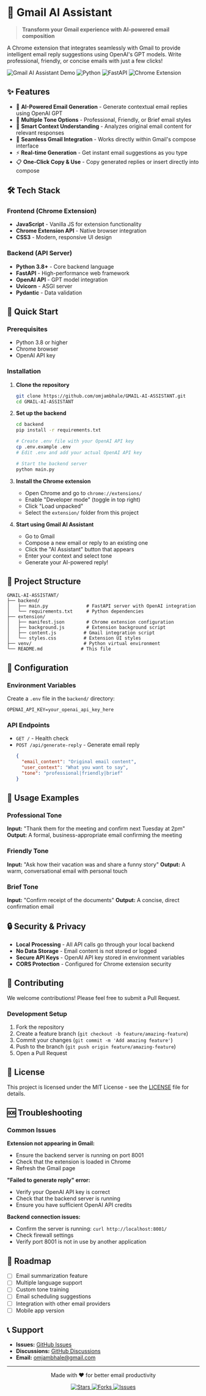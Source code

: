# 🚀 Gmail AI Assistant

> **Transform your Gmail experience with AI-powered email composition**

A Chrome extension that integrates seamlessly with Gmail to provide intelligent email reply suggestions using OpenAI's GPT models. Write professional, friendly, or concise emails with just a few clicks!

![Gmail AI Assistant Demo](https://img.shields.io/badge/Status-Beta-orange)
![Python](https://img.shields.io/badge/Python-3.8+-blue)
![FastAPI](https://img.shields.io/badge/FastAPI-0.115+-green)
![Chrome Extension](https://img.shields.io/badge/Chrome-Extension-yellow)

## ✨ Features

- 🤖 **AI-Powered Email Generation** - Generate contextual email replies using OpenAI GPT
- 🎯 **Multiple Tone Options** - Professional, Friendly, or Brief email styles
- 🔄 **Smart Context Understanding** - Analyzes original email content for relevant responses
- 🎨 **Seamless Gmail Integration** - Works directly within Gmail's compose interface
- ⚡ **Real-time Generation** - Get instant email suggestions as you type
- 📋 **One-Click Copy & Use** - Copy generated replies or insert directly into compose

## 🛠️ Tech Stack

### Frontend (Chrome Extension)
- **JavaScript** - Vanilla JS for extension functionality
- **Chrome Extension API** - Native browser integration
- **CSS3** - Modern, responsive UI design

### Backend (API Server)
- **Python 3.8+** - Core backend language
- **FastAPI** - High-performance web framework
- **OpenAI API** - GPT model integration
- **Uvicorn** - ASGI server
- **Pydantic** - Data validation

## 🚀 Quick Start

### Prerequisites
- Python 3.8 or higher
- Chrome browser
- OpenAI API key

### Installation

1. **Clone the repository**
   ```bash
   git clone https://github.com/omjambhale/GMAIL-AI-ASSISTANT.git
   cd GMAIL-AI-ASSISTANT
   ```

2. **Set up the backend**
   ```bash
   cd backend
   pip install -r requirements.txt
   
   # Create .env file with your OpenAI API key
   cp .env.example .env
   # Edit .env and add your actual OpenAI API key
   
   # Start the backend server
   python main.py
   ```

3. **Install the Chrome extension**
   - Open Chrome and go to `chrome://extensions/`
   - Enable "Developer mode" (toggle in top right)
   - Click "Load unpacked"
   - Select the `extension/` folder from this project

4. **Start using Gmail AI Assistant**
   - Go to Gmail
   - Compose a new email or reply to an existing one
   - Click the "AI Assistant" button that appears
   - Enter your context and select tone
   - Generate your AI-powered reply!

## 📁 Project Structure

```
GMAIL-AI-ASSISTANT/
├── backend/
│   ├── main.py              # FastAPI server with OpenAI integration
│   └── requirements.txt     # Python dependencies
├── extension/
│   ├── manifest.json        # Chrome extension configuration
│   ├── background.js        # Extension background script
│   ├── content.js          # Gmail integration script
│   └── styles.css          # Extension UI styles
├── venv/                   # Python virtual environment
└── README.md              # This file
```

## 🔧 Configuration

### Environment Variables
Create a `.env` file in the `backend/` directory:

```env
OPENAI_API_KEY=your_openai_api_key_here
```

### API Endpoints

- `GET /` - Health check
- `POST /api/generate-reply` - Generate email reply
  ```json
  {
    "email_content": "Original email content",
    "user_context": "What you want to say",
    "tone": "professional|friendly|brief"
  }
  ```

## 🎯 Usage Examples

### Professional Tone
**Input:** "Thank them for the meeting and confirm next Tuesday at 2pm"
**Output:** A formal, business-appropriate email confirming the meeting

### Friendly Tone
**Input:** "Ask how their vacation was and share a funny story"
**Output:** A warm, conversational email with personal touch

### Brief Tone
**Input:** "Confirm receipt of the documents"
**Output:** A concise, direct confirmation email

## 🔒 Security & Privacy

- **Local Processing** - All API calls go through your local backend
- **No Data Storage** - Email content is not stored or logged
- **Secure API Keys** - OpenAI API key stored in environment variables
- **CORS Protection** - Configured for Chrome extension security

## 🤝 Contributing

We welcome contributions! Please feel free to submit a Pull Request.

### Development Setup
1. Fork the repository
2. Create a feature branch (`git checkout -b feature/amazing-feature`)
3. Commit your changes (`git commit -m 'Add amazing feature'`)
4. Push to the branch (`git push origin feature/amazing-feature`)
5. Open a Pull Request

## 📝 License

This project is licensed under the MIT License - see the [LICENSE](LICENSE) file for details.

## 🆘 Troubleshooting

### Common Issues

**Extension not appearing in Gmail:**
- Ensure the backend server is running on port 8001
- Check that the extension is loaded in Chrome
- Refresh the Gmail page

**"Failed to generate reply" error:**
- Verify your OpenAI API key is correct
- Check that the backend server is running
- Ensure you have sufficient OpenAI API credits

**Backend connection issues:**
- Confirm the server is running: `curl http://localhost:8001/`
- Check firewall settings
- Verify port 8001 is not in use by another application

## 🚀 Roadmap

- [ ] Email summarization feature
- [ ] Multiple language support
- [ ] Custom tone training
- [ ] Email scheduling suggestions
- [ ] Integration with other email providers
- [ ] Mobile app version

## 📞 Support

- **Issues:** [GitHub Issues](https://github.com/omjambhale/GMAIL-AI-ASSISTANT/issues)
- **Discussions:** [GitHub Discussions](https://github.com/omjambhale/GMAIL-AI-ASSISTANT/discussions)
- **Email:** omjambhale@gmail.com

---

<div align="center">
  <p>Made with ❤️ for better email productivity</p>
  <p>
    <a href="https://github.com/omjambhale/GMAIL-AI-ASSISTANT/stargazers">
      <img src="https://img.shields.io/github/stars/omjambhale/GMAIL-AI-ASSISTANT" alt="Stars">
    </a>
    <a href="https://github.com/omjambhale/GMAIL-AI-ASSISTANT/network">
      <img src="https://img.shields.io/github/forks/omjambhale/GMAIL-AI-ASSISTANT" alt="Forks">
    </a>
    <a href="https://github.com/omjambhale/GMAIL-AI-ASSISTANT/issues">
      <img src="https://img.shields.io/github/issues/omjambhale/GMAIL-AI-ASSISTANT" alt="Issues">
    </a>
  </p>
</div> 